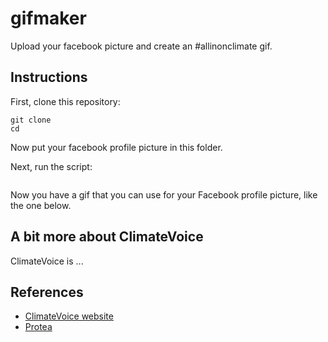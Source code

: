 # gifmaker
Upload your facebook picture and create an #allinonclimate gif. 

## Instructions

First, clone this repository:

```
git clone 
cd
```

Now put your facebook profile picture in this folder. 

Next, run the script:

```

```

Now you have a gif that you can use for your Facebook profile picture, like the one below.

## A bit more about ClimateVoice

ClimateVoice is ... 

## References
* [ClimateVoice website](https://climatevoice.org)
* [Protea](http://protea.earth)
